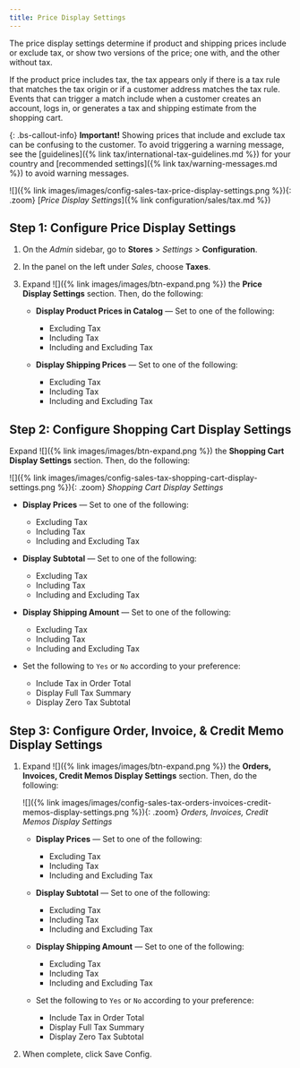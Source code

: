 ```yaml
---
title: Price Display Settings
---
```


The price display settings determine if product and shipping prices include or exclude tax, or show two versions of the price; one with, and the other without tax.

If the product price includes tax, the tax appears only if there is a tax rule that matches the tax origin or if a customer address matches the tax rule. Events that can trigger a match include when a customer creates an account, logs in, or generates a tax and shipping estimate from the shopping cart.

{: .bs-callout-info}
**Important!**
Showing prices that include and exclude tax can be confusing to the customer. To avoid triggering a warning message, see the [guidelines]({% link tax/international-tax-guidelines.md %}) for your country and [recommended settings]({% link tax/warning-messages.md %}) to avoid warning messages.

![]({% link images/images/config-sales-tax-price-display-settings.png %}){: .zoom}
[_Price Display Settings_]({% link configuration/sales/tax.md %})

## Step 1: Configure Price Display Settings

1. On the _Admin_ sidebar, go to **Stores** > _Settings_ > **Configuration**.

1. In the panel on the left under _Sales_, choose **Taxes**.

1. Expand ![]({% link images/images/btn-expand.png %}) the **Price Display Settings** section. Then, do the following:

   - **Display Product Prices in Catalog** — Set to one of the following:

      - Excluding Tax
      - Including Tax
      - Including and Excluding Tax

   - **Display Shipping Prices** — Set to one of the following:

      - Excluding Tax
      - Including Tax
      - Including and Excluding Tax

## Step 2: Configure Shopping Cart Display Settings

Expand ![]({% link images/images/btn-expand.png %}) the **Shopping Cart Display Settings** section. Then, do the following:

![]({% link images/images/config-sales-tax-shopping-cart-display-settings.png %}){: .zoom}
_Shopping Cart Display Settings_

- **Display Prices** — Set to one of the following:

    - Excluding Tax
    - Including Tax
    - Including and Excluding Tax

- **Display Subtotal** — Set to one of the following:

    - Excluding Tax
    - Including Tax
    - Including and Excluding Tax

- **Display Shipping Amount** — Set to one of the following:

    - Excluding Tax
    - Including Tax
    - Including and Excluding Tax

- Set the following to `Yes` or `No` according to your preference:

    - Include Tax in Order Total
    - Display Full Tax Summary
    - Display Zero Tax Subtotal

## Step 3: Configure Order, Invoice, & Credit Memo Display Settings

1. Expand ![]({% link images/images/btn-expand.png %}) the **Orders, Invoices, Credit Memos Display Settings** section. Then, do the following:

    ![]({% link images/images/config-sales-tax-orders-invoices-credit-memos-display-settings.png %}){: .zoom}
    _Orders, Invoices, Credit Memos Display Settings_

    - **Display Prices** — Set to one of the following:

      - Excluding Tax
      - Including Tax
      - Including and Excluding Tax

    - **Display Subtotal** — Set to one of the following:

      - Excluding Tax
      - Including Tax
      - Including and Excluding Tax

    - **Display Shipping Amount** — Set to one of the following:

      - Excluding Tax
      - Including Tax
      - Including and Excluding Tax

    - Set the following to `Yes` or `No` according to your preference:

      - Include Tax in Order Total
      - Display Full Tax Summary
      - Display Zero Tax Subtotal

1. When complete, click <span class="btn">Save Config</span>.
